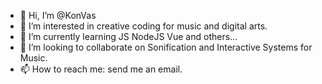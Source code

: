 - 👋 Hi, I’m @KonVas
- 👀 I’m interested in creative coding for music and digital arts.
- 🌱 I’m currently learning JS NodeJS Vue and others...
- 💞️ I’m looking to collaborate on Sonification and Interactive Systems for Music.
- 📫 How to reach me: send me an email.

<!---
KonVas/KonVas is a ✨ special ✨ repository because its `README.md` (this file) appears on your GitHub profile.
You can click the Preview link to take a look at your changes.
--->
